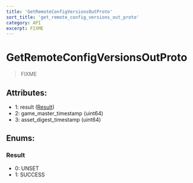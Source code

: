```yaml
---
title: 'GetRemoteConfigVersionsOutProto'
sort_title: 'get_remote_config_versions_out_proto'
category: API
excerpt: FIXME
---
```


# GetRemoteConfigVersionsOutProto

> FIXME

## Attributes:

- 1: result ([Result](#result))
- 2: game_master_timestamp (uint64)
- 3: asset_digest_timestamp (uint64)

## Enums:

### Result
- 0: UNSET
- 1: SUCCESS
